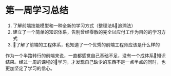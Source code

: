 # 第一周学习总结
1. 了解前端技能模型和一种全新的学习方式（整理法&追溯法）
2. 建立了一个简单的知识体系，告别曾经零散的完全以应付工作为目的的学习方式
3. 了解了前端的工程体系，也知道了一个优秀的前端工程师应该是什么样的

作为一个半路转行的前端来说，一直都感觉自己基础不足，没有一个成体系知识结果。经过一周的课程的学习，才发现自己缺少的东西不是一点半点的同时，也更加坚定了学习的信心。